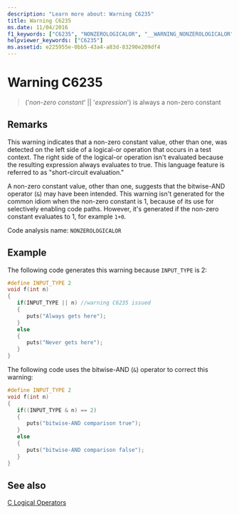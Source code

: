 ```yaml
---
description: "Learn more about: Warning C6235"
title: Warning C6235
ms.date: 11/04/2016
f1_keywords: ["C6235", "NONZEROLOGICALOR", "__WARNING_NONZEROLOGICALOR"]
helpviewer_keywords: ["C6235"]
ms.assetid: e225955e-0bb5-43a4-a83d-83290e209df4
---
```

# Warning C6235

> ('*non-zero constant*' \|\| '*expression*') is always a non-zero constant

## Remarks

This warning indicates that a non-zero constant value, other than one, was detected on the left side of a logical-or operation that occurs in a test context. The right side of the logical-or operation isn't evaluated because the resulting expression always evaluates to true. This language feature is referred to as "short-circuit evaluation."

A non-zero constant value, other than one, suggests that the bitwise-AND operator (`&`) may have been intended. This warning isn't generated for the common idiom when the non-zero constant is 1, because of its use for selectively enabling code paths. However, it's generated if the non-zero constant evaluates to 1, for example `1+0`.

Code analysis name: `NONZEROLOGICALOR`

## Example

The following code generates this warning because `INPUT_TYPE` is 2:

```cpp
#define INPUT_TYPE 2
void f(int n)
{
   if(INPUT_TYPE || n) //warning C6235 issued
   {
      puts("Always gets here");
   }
   else
   {
      puts("Never gets here");
   }
}
```

The following code uses the bitwise-AND (`&`) operator to correct this warning:

```cpp
#define INPUT_TYPE 2
void f(int n)
{
   if((INPUT_TYPE & n) == 2)
   {
      puts("bitwise-AND comparison true");
   }
   else
   {
      puts("bitwise-AND comparison false");
   }
}
```

## See also

[C Logical Operators](../c-language/c-logical-operators.md)
